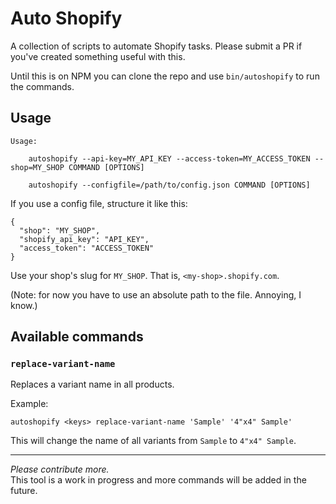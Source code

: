 Auto Shopify
============

A collection of scripts to automate Shopify tasks. Please submit a PR if you've created something useful with this.

Until this is on NPM you can clone the repo and use `bin/autoshopify` to run the commands.

Usage
-----
    Usage:

        autoshopify --api-key=MY_API_KEY --access-token=MY_ACCESS_TOKEN --shop=MY_SHOP COMMAND [OPTIONS]

        autoshopify --configfile=/path/to/config.json COMMAND [OPTIONS]

If you use a config file, structure it like this:
```
{
  "shop": "MY_SHOP",
  "shopify_api_key": "API_KEY",
  "access_token": "ACCESS_TOKEN"
}

```
Use your shop's slug for `MY_SHOP`. That is, `<my-shop>.shopify.com`.

(Note: for now you have to use an absolute path to the file. Annoying, I know.)

Available commands
------------------
### `replace-variant-name`
Replaces a variant name in all products.

Example:
```
autoshopify <keys> replace-variant-name 'Sample' '4"x4" Sample'
```
This will change the name of all variants from `Sample` to `4"x4" Sample`.

------

*Please contribute more.*  
This tool is a work in progress and more commands will be added in the future.
